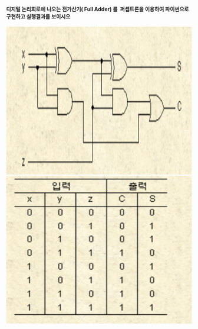 #### **디지털 논리회로에 나오는 전가산기( Full Adder) 를  퍼셉트론을 이용하여 파이썬으로 구현하고 실행결과를 보이시오**

<img src="./전가산기.png"  width="600" height="400">
<img src="./진리표.png"  width="600" height="400">

</p>
